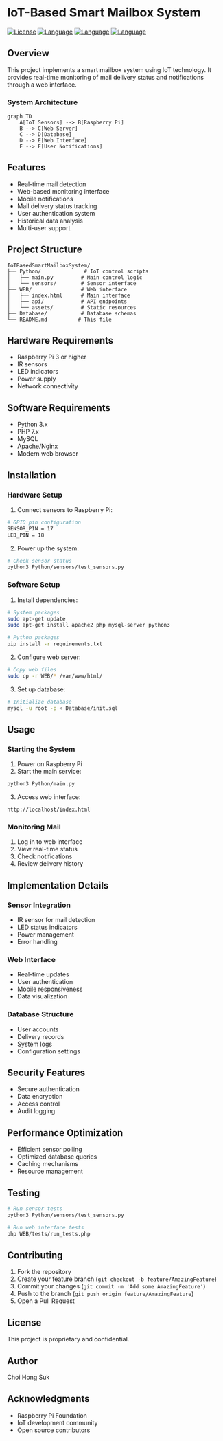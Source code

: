 # IoT-Based Smart Mailbox System

[![License](https://img.shields.io/badge/License-Proprietary-red.svg)](LICENSE)
[![Language](https://img.shields.io/badge/Language-Python-blue.svg)](https://www.python.org/)
[![Language](https://img.shields.io/badge/Language-JavaScript-yellow.svg)](https://developer.mozilla.org/en-US/docs/Web/JavaScript)
[![Language](https://img.shields.io/badge/Language-PHP-purple.svg)](https://www.php.net/)

## Overview
This project implements a smart mailbox system using IoT technology. It provides real-time monitoring of mail delivery status and notifications through a web interface.

### System Architecture
```mermaid
graph TD
    A[IoT Sensors] --> B[Raspberry Pi]
    B --> C[Web Server]
    C --> D[Database]
    D --> E[Web Interface]
    E --> F[User Notifications]
```

## Features
- Real-time mail detection
- Web-based monitoring interface
- Mobile notifications
- Mail delivery status tracking
- User authentication system
- Historical data analysis
- Multi-user support

## Project Structure
```
IoTBasedSmartMailboxSystem/
├── Python/              # IoT control scripts
│   ├── main.py         # Main control logic
│   └── sensors/        # Sensor interface
├── WEB/                # Web interface
│   ├── index.html      # Main interface
│   ├── api/            # API endpoints
│   └── assets/         # Static resources
├── Database/           # Database schemas
└── README.md          # This file
```

## Hardware Requirements
- Raspberry Pi 3 or higher
- IR sensors
- LED indicators
- Power supply
- Network connectivity

## Software Requirements
- Python 3.x
- PHP 7.x
- MySQL
- Apache/Nginx
- Modern web browser

## Installation

### Hardware Setup
1. Connect sensors to Raspberry Pi:
```bash
# GPIO pin configuration
SENSOR_PIN = 17
LED_PIN = 18
```

2. Power up the system:
```bash
# Check sensor status
python3 Python/sensors/test_sensors.py
```

### Software Setup
1. Install dependencies:
```bash
# System packages
sudo apt-get update
sudo apt-get install apache2 php mysql-server python3

# Python packages
pip install -r requirements.txt
```

2. Configure web server:
```bash
# Copy web files
sudo cp -r WEB/* /var/www/html/
```

3. Set up database:
```bash
# Initialize database
mysql -u root -p < Database/init.sql
```

## Usage

### Starting the System
1. Power on Raspberry Pi
2. Start the main service:
```bash
python3 Python/main.py
```

3. Access web interface:
```
http://localhost/index.html
```

### Monitoring Mail
1. Log in to web interface
2. View real-time status
3. Check notifications
4. Review delivery history

## Implementation Details

### Sensor Integration
- IR sensor for mail detection
- LED status indicators
- Power management
- Error handling

### Web Interface
- Real-time updates
- User authentication
- Mobile responsiveness
- Data visualization

### Database Structure
- User accounts
- Delivery records
- System logs
- Configuration settings

## Security Features
- Secure authentication
- Data encryption
- Access control
- Audit logging

## Performance Optimization
- Efficient sensor polling
- Optimized database queries
- Caching mechanisms
- Resource management

## Testing
```bash
# Run sensor tests
python3 Python/sensors/test_sensors.py

# Run web interface tests
php WEB/tests/run_tests.php
```

## Contributing
1. Fork the repository
2. Create your feature branch (`git checkout -b feature/AmazingFeature`)
3. Commit your changes (`git commit -m 'Add some AmazingFeature'`)
4. Push to the branch (`git push origin feature/AmazingFeature`)
5. Open a Pull Request

## License
This project is proprietary and confidential.

## Author
Choi Hong Suk

## Acknowledgments
- Raspberry Pi Foundation
- IoT development community
- Open source contributors
